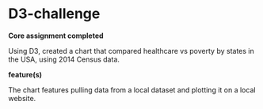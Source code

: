 # D3-challenge

**Core assignment completed**

Using D3, created a chart that compared healthcare vs poverty by states in the USA, using 2014 Census data.

**feature(s)**

The chart features pulling data from a local dataset and plotting it on a local website.
